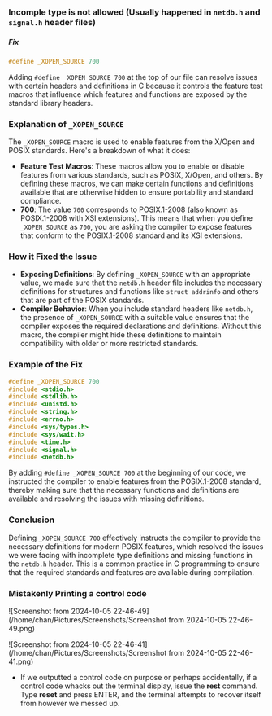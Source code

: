 ### Incomple type is not allowed (Usually happened in `netdb.h` and `signal.h` header files)

##### Fix 

```C
#define _XOPEN_SOURCE 700
```

Adding `#define _XOPEN_SOURCE 700` at the top of our file can resolve issues with certain headers and definitions in C because it controls the feature test macros that influence which features and functions are exposed by the standard library headers.

### Explanation of `_XOPEN_SOURCE`

The `_XOPEN_SOURCE` macro is used to enable features from the X/Open and POSIX standards. Here's a breakdown of what it does:

- **Feature Test Macros**: These macros allow you to enable or disable features from various standards, such as POSIX, X/Open, and others. By defining these macros, we can make certain functions and definitions available that are otherwise hidden to ensure portability and standard compliance.
- **700**: The value `700` corresponds to POSIX.1-2008 (also known as POSIX.1-2008 with XSI extensions). This means that when you define `_XOPEN_SOURCE` as `700`, you are asking the compiler to expose features that conform to the POSIX.1-2008 standard and its XSI extensions.

### How it Fixed the Issue

- **Exposing Definitions**: By defining `_XOPEN_SOURCE` with an appropriate value, we made sure that the `netdb.h` header file includes the necessary definitions for structures and functions like `struct addrinfo` and others that are part of the POSIX standards.
- **Compiler Behavior**: When you include standard headers like `netdb.h`, the presence of `_XOPEN_SOURCE` with a suitable value ensures that the compiler exposes the required declarations and definitions. Without this macro, the compiler might hide these definitions to maintain compatibility with older or more restricted standards.

### Example of the Fix

```C
#define _XOPEN_SOURCE 700
#include <stdio.h>
#include <stdlib.h>
#include <unistd.h>
#include <string.h>
#include <errno.h>
#include <sys/types.h>
#include <sys/wait.h>
#include <time.h>
#include <signal.h>
#include <netdb.h>
```

By adding `#define _XOPEN_SOURCE 700` at the beginning of our code, we instructed the compiler to enable features from the POSIX.1-2008 standard, thereby making sure that the necessary functions and definitions are available and resolving the issues with missing definitions.

### Conclusion

Defining `_XOPEN_SOURCE 700` effectively instructs the compiler to provide the necessary definitions for modern POSIX features, which resolved the issues we were facing with incomplete type definitions and missing functions in the `netdb.h` header. This is a common practice in C programming to ensure that the required standards and features are available during compilation.



### Mistakenly Printing a control code

![Screenshot from 2024-10-05 22-46-49](/home/chan/Pictures/Screenshots/Screenshot from 2024-10-05 22-46-49.png)

![Screenshot from 2024-10-05 22-46-41](/home/chan/Pictures/Screenshots/Screenshot from 2024-10-05 22-46-41.png)

- If we outputted a control code  on purpose or perhaps accidentally, if a control code whacks out the terminal display, issue the **rest** command. Type **reset** and press ENTER, and the terminal attempts to recover itself from however we messed up.